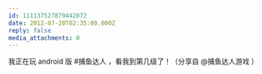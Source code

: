 ```yaml
---
id: 111137527879442872
date: 2012-07-20T02:35:00.000Z
reply: false
media_attachments: 0
---
```


我正在玩 android 版 #捕鱼达人 ，看我到第几级了！（分享自 @捕鱼达人游戏 ）​​​​

